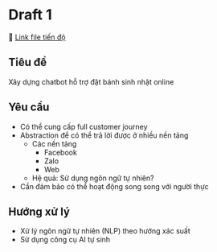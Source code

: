 # Draft 1

🔗 [Link file tiến độ](https://husteduvn-my.sharepoint.com/:x:/g/personal/dung_tranthi_hust_edu_vn/EQ2oReElWthMn4erK2OveAMByCEiatFpO20PbNWpWSVcrQ)

## Tiêu đề

Xây dựng chatbot hỗ trợ đặt bánh sinh nhật online

## Yêu cầu

- Có thể cung cấp full customer journey
- Abstraction để có thể trả lời được ở nhiều nền tảng
  - Các nền tảng
    - Facebook
    - Zalo
    - Web
  - Hệ quả: Sử dụng ngôn ngữ tự nhiên?
- Cần đảm bảo có thể hoạt động song song với người thực

## Hướng xử lý

- Xử lý ngôn ngữ tự nhiên (NLP) theo hướng xác suất
- Sử dụng công cụ AI tự sinh
